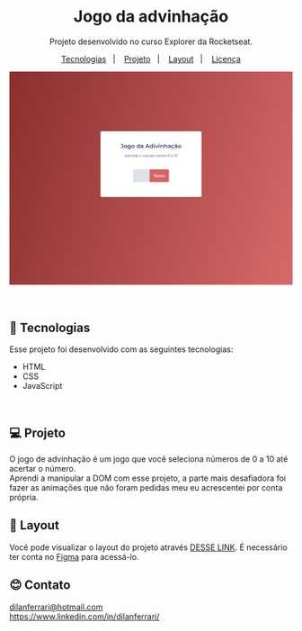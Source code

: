 <h1 align="center"> Jogo da advinhação </h1>

<p align="center">
Projeto desenvolvido no curso Explorer da Rocketseat.
</p>

<p align="center">
  <a href="#-tecnologias">Tecnologias</a>&nbsp;&nbsp;&nbsp;|&nbsp;&nbsp;&nbsp;
  <a href="#-projeto">Projeto</a>&nbsp;&nbsp;&nbsp;|&nbsp;&nbsp;&nbsp;
  <a href="#-layout">Layout</a>&nbsp;&nbsp;&nbsp;|&nbsp;&nbsp;&nbsp;
  <a href="#memo-licença">Licença</a>
</p>
<p align="center">
  <img alt="License" src="./preview.png">
</p>

<br/>

## 🚀 Tecnologias

Esse projeto foi desenvolvido com as seguintes tecnologias:

- HTML
- CSS
- JavaScript
<br/>

## 💻 Projeto


O jogo de advinhação é um jogo que você seleciona números de 0 a 10 até acertar o número.  
Aprendi a manipular a DOM com esse projeto, a parte mais desafiadora foi fazer as animações que não foram pedidas meu eu acrescentei por conta própria.
<br/>

## 🔖 Layout

Você pode visualizar o layout do projeto através [DESSE LINK](https://www.figma.com/file/vdTrB9raYTEBiTjziDwQlc/Jogo-Adivinha%C3%A7%C3%A3o-(Copy)?node-id=0%3A1). É necessário ter conta no [Figma](https://figma.com) para acessá-lo.
<br/>

## 😊 Contato

dilanferrari@hotmail.com  
<a>https://www.linkedin.com/in/dilanferrari/</a>